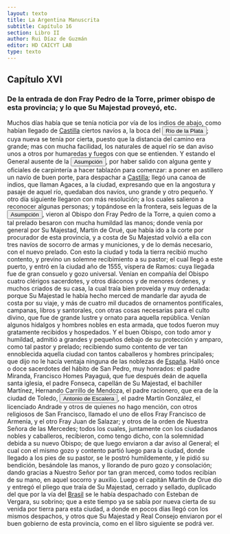 ```yaml
---
layout: texto
title: La Argentina Manuscrita
subtitle: Capítulo 16
section: Libro II
author: Rui Díaz de Guzmán
editor: HD CAICYT LAB
type: texto
---
```


## Capítulo XVI

### De la entrada de don Fray Pedro de la Torre, primer obispo de esta provincia; y lo que Su Majestad proveyó, etc.


Muchos días había que se tenía noticia por vía de los indios de abajo, como habían llegado de <a href="https://recogito.pelagios.org/document/wzqxhk0h3vpikm/part/1/edit#c21b6203-8933-4d43-8524-21f1e10ce711" target="_blank">Castilla</a> ciertos navíos a, la boca del <a href="https://recogito.pelagios.org/document/wzqxhk0h3vpikm/part/1/edit#382c847f-9900-4d10-9f0a-d550db60bd2d" target="_blank"><button class="balloon" data-balloon-pos="up" data-balloon-length="large" data-balloon="Refiere a la Provincia del Río de la Plata, un espacio creado a partir de las capitulaciones que firmó el primer adelantado Pedro de Mendoza con Carlos I en 1534.La misma limitaba al norte con los territorios otorgados a Diego de Almagro, ocupando una franja que se extendería entre el Mar del Sur y el Mar Océano Austral. La exploración y ocupación efectiva del terreno delimitarían el espacio de la provincia del Río de la Plata al sector atlántico y específicamente, al eje fluvial Paraná-Plata">Río de la Plata</button></a>; cuya nueva se tenía por cierta, puesto que la distancia del camino era grande; mas con mucha facilidad, los naturales de aquel río se dan aviso unos a otros por humaredas y fuegos con que se entienden. Y estando el General ausente de la <a href="https://recogito.pelagios.org/document/wzqxhk0h3vpikm/part/1/edit#6fe63996-6246-4969-8751-2e8802ab313a" target="_blank"><button class="balloon" data-balloon-pos="up" data-balloon-length="large" data-balloon="Asunción del Paraguay.">Asumpción</button></a>, por haber salido con alguna gente y oficiales de carpintería a hacer tablazón para comenzar: a poner en astillero un navío de buen porte, para despachar a <a href="https://recogito.pelagios.org/document/wzqxhk0h3vpikm/part/1/edit#307db057-f6a1-4ff5-b5cd-db08fe9bfeb1" target="_blank">Castilla</a>; llegó una canoa de indios, que llaman Agaces, a la ciudad, expresando que en la angostura y pasaje de aquel río, quedaban dos navíos, uno grande y otro pequeño. Y otro día siguiente llegaron con más resolución; a los cuales salieron a reconocer algunas personas; y topándose en la frontera, seis leguas de la <a href="https://recogito.pelagios.org/document/wzqxhk0h3vpikm/part/1/edit#16c2d726-ff67-4eeb-9db3-ef516fa32d7f" target="_blank"><button class="balloon" data-balloon-pos="up" data-balloon-length="large" data-balloon="Asunción del Paraguay.">Asumpción</button></a>, vieron al Obispo don Fray Pedro de la Torre, a quien como a tal prelado besaron con mucha humildad las manos; donde venía por general por Su Majestad, Martín de Orué, que había ido a la corte por procurador de esta provincia, y a costa de Su Majestad volvió a ella con tres navíos de socorro de armas y municiones, y de lo demás necesario, con el nuevo prelado. Con esto la ciudad y toda la tierra recibió mucho contento, y previno un solemne recibimiento a su pastor; el cual llegó a este puerto, y entró en la ciudad año de 1555, víspera de Ramos: cuya llegada fue de gran consuelo y gozo universal. Venían en compañía del Obispo cuatro clérigos sacerdotes, y otros diáconos y de menores órdenes, y muchos criados de su casa, la cual traía bien proveída y muy ordenada: porque Su Majestad le había hecho merced de mandarle dar ayuda de costa por su viaje, y más de cuatro mil ducados de ornamentos pontificales, campanas, libros y santorales, con otras cosas necesarias para el culto divino, que fue de grande lustre y ornato para aquella república. Venían algunos hidalgos y hombres nobles en esta armada, que todos fueron muy gratamente recibidos y hospedados. Y el buen Obispo, con todo amor y humildad, admitió a grandes y pequeños debajo de su protección y amparo, como tal pastor y prelado; recibiendo sumo contento de ver tan ennoblecida aquella ciudad con tantos caballeros y hombres principales; que dijo no le hacía ventaja ninguna de las noblezas de <a href="https://recogito.pelagios.org/document/wzqxhk0h3vpikm/part/1/edit#314eb2a6-2acd-4178-bf3b-9d0d78b7b1aa" target="_blank">España</a>. Halló once o doce sacerdotes del hábito de San Pedro, muy honrados: el padre Miranda, Francisco Homes Payaguá, que fue después deán de aquella santa iglesia, el padre Fonseca, capellán de Su Majestad, el bachiller Martínez, Hernando Carrillo de Mendoza, el padre racionero, que era de la ciudad de Toledo, <button class="balloon" data-balloon-pos="up" data-balloon-length="large" data-balloon="Clérigo en la Asumpción. Encabeza un motín contra el gobernador de Guayra.">Antonio de Escalera</button>, el padre Martín González, el licenciado Andrade y otros de quienes no hago mención, con otros religiosos de San Francisco, llamado el uno de ellos Fray Francisco de Armenia, y el otro Fray Juan de Salazar; y otros de la orden de Nuestra Señora de las Mercedes; todos los cuales, juntamente con los ciudadanos nobles y caballeros, recibieron, como tengo dicho, con la solemnidad debida a su nuevo Obispo; de que luego enviaron a dar aviso al General; el cual con el mismo gozo y contento partió luego para la ciudad, donde llegado a los pies de su pastor, se le postró humildemente, y le pidió su bendición, besándole las manos, y llorando de puro gozo y consolación; dando gracias a Nuestro Señor por tan gran merced, como todos recibían de su mano, en aquel socorro y auxilio. Luego el capitán Martín de Orue dio y entregó el pliego que traía de Su Majestad, cerrado y sellado, duplicado del que por la vía del <a href="https://recogito.pelagios.org/document/wzqxhk0h3vpikm/part/1/edit#23163311-17f7-423b-a06d-b06591a4b78c" target="_blank">Brasil</a> se le había despachado con Esteban de Vergara, su sobrino; que a este tiempo ya se sabía por nueva cierta de su venida por tierra para esta ciudad, a donde en pocos días llegó con los mismos despachos, y otros que Su Majestad y Real Consejo enviaron por el buen gobierno de esta provincia, como en el libro siguiente se podrá ver.</p></div>